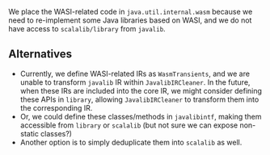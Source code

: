 We place the WASI-related code in `java.util.internal.wasm` because we need to re-implement some Java libraries based on WASI, and we do not have access to `scalalib/library` from `javalib`.

## Alternatives
- Currently, we define WASI-related IRs as `WasmTransients`, and we are unable to transform `javalib` IR within `JavalibIRCleaner`. In the future, when these IRs are included into the core IR, we might consider defining these APIs in `library`, allowing `JavalibIRCleaner` to transform them into the corresponding IR.
- Or, we could define these classes/methods in `javalibintf`, making them accessible from `library` or `scalalib` (but not sure we can expose non-static classes?)
- Another option is to simply deduplicate them into `scalalib` as well.
